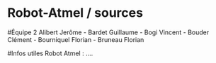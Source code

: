 # Robot-Atmel / sources

#Équipe 2
Alibert Jerôme - Bardet Guillaume - Bogi Vincent - Bouder Clément - Bourniquel Florian - Bruneau Florian

#Infos utiles
Robot Atmel : ....
